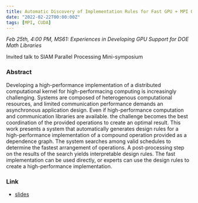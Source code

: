 ```yaml
---
title: Automatic Discovery of Implementation Rules for Fast GPU + MPI Operations
date: "2022-02-22T00:00:00Z"
tags: [MPI, CUDA]
---
```


*Feb 25th, 4:00 PM, MS61: Experiences in Developing GPU Support for DOE Math Libraries*

Invited talk to SIAM Parallel Processing Mini-symposium

### Abstract

Developing a high-performance implementation of a distributed computational kernel for high-performacing computing is increasingly challenging. Systems are composed of heterogenous computational resources, and limited communication performance demands an asynchronous application design. Even if high-performance computation and communication libraries are available. the challenge becomes the best coordination of the provided operations to create an optimal result. This work presents a system that automatically generates design rules for a high-performance implementation of a compound operation provided as a dependence graph. The system searches among valid schedules to determine the fastest arrangement of operations. A post-processing step on the results of the search yields interpretable design rules. The fast implementation can be used directly, or experts can use the design rules to create a high-performance implementation.

### Link

* [slides](/pdf/20220225_siampp.pdf)